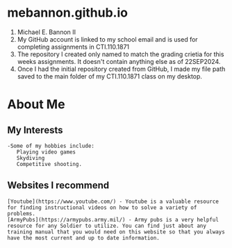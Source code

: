 # mebannon.github.io

1. Michael E. Bannon II
2. My GitHub account is linked to my school email and is used for completing assignments in CTI.110.1871
3. The repository I created only named to match the grading crietia for this weeks assignments. It doesn't contain anything else as of 22SEP2024.
4. Once I had the initial repository created from GitHub, I made my file path saved to the main folder of my CTI.110.1871 class on my desktop. 


# About Me
## My Interests
	-Some of my hobbies include:
	   Playing video games
	   Skydiving
	   Competitive shooting.
## Websites I recommend
	[Youtube](https://www.youtube.com/) - Youtube is a valuable resource for finding instructional videos on how to solve a variety of problems.
	[ArmyPubs](https://armypubs.army.mil/) - Army pubs is a very helpful resource for any Soldier to utilize. You can find just about any training manual that you would need on this website so that you always have the most current and up to date information.
